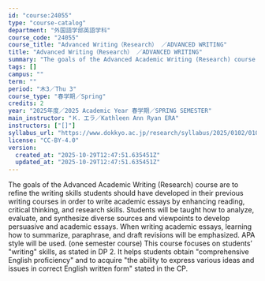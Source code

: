 ```yaml
---
id: "course:24055"
type: "course-catalog"
department: "外国語学部英語学科"
course_code: "24055"
course_title: "Advanced Writing（Research） ／ADVANCED WRITING"
title: "Advanced Writing（Research） ／ADVANCED WRITING"
summary: "The goals of the Advanced Academic Writing (Research) course are to refine the writing skills students should have devel…"
tags: []
campus: ""
term: ""
period: "木3／Thu 3"
course_type: "春学期／Spring"
credits: 2
year: "2025年度／2025 Academic Year 春学期／SPRING SEMESTER"
main_instructor: "Ｋ．エラ／Kathleen Ann Ryan ERA"
instructors: ["[]"]
syllabus_url: "https://www.dokkyo.ac.jp/research/syllabus/2025/0102/0102_24055_ja_JP.html"
license: "CC-BY-4.0"
version:
  created_at: "2025-10-29T12:47:51.635451Z"
  updated_at: "2025-10-29T12:47:51.635451Z"
---
```

The goals of the Advanced Academic Writing (Research) course are to refine the writing skills students should have developed in their previous writing courses in order to write academic essays by enhancing reading, critical thinking, and research skills. Students will be taught how to analyze, evaluate, and synthesize diverse sources and viewpoints to develop persuasive and academic essays. When writing academic essays, learning how to summarize, paraphrase, and draft revisions will be emphasized. APA style will be used. (one semester course) This course focuses on students’ "writing" skills, as stated in DP 2. It helps students obtain "comprehensive English proficiency" and to acquire "the ability to express various ideas and issues in correct English written form" stated in the CP.
